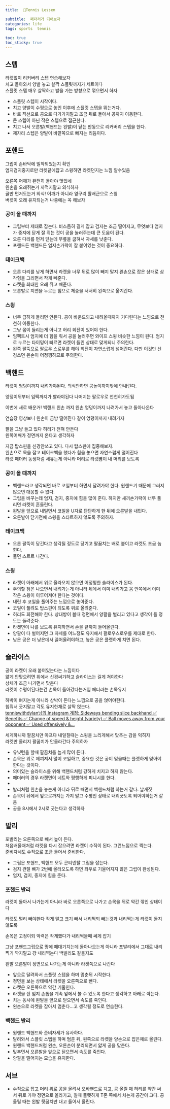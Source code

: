 ```yaml
---
title:  🎾Tennis Lessen

subtitle:  페더러가 되어보자
categories: life 
tags: sports  tennis
 
toc: true
toc_sticky: true
---
```


  
## 스텝  
라켓없이 리커버리 스텝 연습해보자  
치고 돌아와서 양발 놓고 살짝 스플릿까지가 세트이다  
스플릿 스텝 매우 살짝하고 발을 가는 방향으로 꺾으면서 하자  
  
- 스플릿 스텝이 시작이다.  
- 치고 양발이 수평으로 놓인 이후에 스플릿 스텝을 뛰는거다.  
- 바로 직선으로 공으로 다가가지말고 조금 뒤로 돌아서 공까지 이동한다.  
- 큰 스텝이 아닌 작은 스텝으로 접근한다.  
- 치고 나서 오른발(백핸드는 왼발)이 닫는 반동으로 리커버리 스텝을 한다.  
- 제자리 스텝은 양발이 바깥쪽으로 빠지는 리듬이다.  
  
## 포핸드  
그립이 손바닥에 밀착되었는지 확인  
엄지검지중지로만 라켓끝에잡고 스윙하면 라켓던지는 느낌 알수있음  
  
오른쪽 어깨가 완전히 돌아야 멋있네  
왼손을 오래쥐는거 까먹지말고 의식하자  
골반 먼저도는거 의식! 어깨가 아니라 옆구리 활배근으로 스윙  
버켓이 오래 유지되는거 나중에는 꼭 해보자  
  
  
### 공이 올 때까지  
- 그립부터 제대로 잡는다. 비스듬히 길게 잡고 검지는 조금 떨어지고, 무엇보다 엄지가 중지에 닫게 잘 쥐는 것이 공을 눌러주는데 큰 도움이 된다.  
- 오른 다리를 먼저 딛는데 무릎을 굽혀서 자세를 낮춘다.  
- 포핸드든 백핸드든 엄지손가락이 잘 붙어있는 것이 중요하다.  
  
### 테이크백  
- 오른 다리를 낮게 하면서 라켓을 너무 뒤로 많이 빼지 말지 왼손으로 잡은 상태로 삼각형을 그리면서 작게 빼준다.  
- 라켓을 최대한 오래 쥐고 빼준다.  
- 오른발로 지면을 누르는 힘으로 체중을 서서히 왼쪽으로 옮겨간다.  
  
### 스윙  
- 너무 급하게 들리면 안된다. 공이 바운드되고 내려올때까지 기다린다는 느낌으로 천천히 이동한다.  
- 그냥 몸이 들리는게 아니고 허리 회전이 있어야 한다.  
- 임팩트시 엄지에 더 힘을 줘서 공을 눌러주면 와이프 스윙 비슷한 느낌이 된다. 엄지로 누르는 타이밍이 빠르면 라켓이 들린 상태로 맞게되니 주의한다.  
- 왼쪽 팔뚝으로 팔로우 스로우를 해야 회전이 자연스럽게 넘어간다. 다만 이것만 신경쓰면 왼손이 어정쩡하므로 주의한다.  
  
  
## 백핸드  
라켓이 엉덩이까지 내려가야된다. 의식안하면 공높이까지밖에 안내린다.  
  
엉덩이뒤부터 임팩까지가 빨라야된다 나머지는 팔로우로 천천히가도됨  
  
  
이번에 새로 배운거! 백핸드 왼손 까지 왼손 엉덩이까지 나려가서 놓고 돌아나온다  
  
연습장 영상보니 왼손이 금방 떨어진다 같이 엉덩이까지 내려가자  
  
팔을 그냥 들고 있다 허리가 전혀 안돈다  
왼쪽어깨가 정면까지 온다고 생각하자  
  
  
지금 탑스핀을 신경안쓰고 있다. 다시 탑스핀에 집중해보자.  
왼손으로 목을 잡고 테이크백을 했다가 힘을 놓으면 자연스럽게 떨어진다  
라켓 페더러 동생처럼 세유는게 아니라 머리로 라켓몀이 내 머리를 보도록  
  
  
### 공이 올 때까지  
- 백핸드라고 생각되면 바로 코일부터 하면서 달려가야 한다. 원핸드기 때문에 그러지 않으면 대응할 수 없다.  
- 그립을 바꾸는데 엄지, 검지, 중지에 힘을 많이 준다. 하지만 새끼손가락이 너무 풀리면 라켓이 흔들린다.  
- 왼발을 앞으로 내밀면서 코일을 U자로 단단하게 한 뒤에 오른발을 내민다.  
- 오른발이 닫기전에 스윙을 스타트하지 않도록 주의하자.  
  
### 테이크백  
- 오른 팔뚝이 당긴다고 생각될 정도로 당기고 팔꿈치는 배로 붙이고 라켓도 조금 눕힌다.  
- 풀면 스르르 나간다.  
  
### 스윙  
- 라켓이 아래에서 위로 올라오지 않으면 어정쩡한 슬라이스가 된다.  
- 주의할 점은 나오면서 내려가는게 아니라 뒤에서 이미 내려가고 몸 안쪽에서 이미 작은 스윙이 이루어져야 한다는 것이다.  
- 내린 후 코일을 풀어주는 느낌으로 놓아준다.  
- 코일이 풀려도 탑스핀이 되도록 위로 올려준다.  
- 허리도 회전해야 한다. 상대방이 볼때 정면에서 양팔을 벌리고 있다고 생각이 들 정도는 돌려준다.  
- 라켓면이 나를 보도록 유지하면서 손을 끝까지 들어올린다.  
- 양팔이 다 벌어지면 그 자세를 어느정도 유지해서 팔로우스로우를 제대로 한다.  
- 낮은 공은 더 낮은데서 끌어올려야하고, 높은 공은 플랫하게 치면 된다.  
  
## 슬라이스  
공이 라켓이 오래 붙어있는다는 느낌이다  
얇게 안맞으려면 위에서 신경써갸하고 슬라이스는 길게 쳐야한다  
상체가 조금 나가면서 맞춘다  
라켓이 수평이된다는건 손목이 돌아갔다는거임 페더러는 손목유지  
  
하박이 펴지는게 아니라 상박이 돈다는 느낌으로 공을 얹어야한다.  
힘줘서 긋지말고 각도 유지한채로 살짝 얹는다.  
[tenniswithdylan님의 Instagram 계정: Sideways bending slice backhand ✅  Benefits ✅ Change of speed & height (variety) ✅ Ball moves away from your opponent  ✅ Used offensively &…](https://www.instagram.com/reel/CYWPpxkpeKM/?utm_medium=copy_link)  
  
세게하니까 팔꿈치만 아프다 내일칠때는 스윙을 느리게해서 맞추는 감을 익히자  
라켓만 올리지 팔꿈치가 안올라간다 주의하자  
  
- 유닛턴을 할때 팔꿈치를 높게 많이 든다.  
- 손목은 위로 제껴져서 많이 코일하고, 중요한 것은 공이 맞을때는 플랫하게 맞아야 한다는 것이다.  
- 의미있는 슬라이스를 위해 백핸드처럼 강하게 치지고 하지 않는다.  
- 페더러의 경우 라켓면이 네트와 평행하게 피니시를 한다.  
-   
- 발리처럼 왼손을 놓는게 아니라 뒤로 빼면서 백핸드처럼 하는거 같다. 날개짓  
- 손목이 뒤에서 앞으로까지는 가지 말고 수평인 상태로 내리긋도록 되어야하는거 같음  
- 공을 8시에서 2시로 긋는다고 생각하자  
  
## 발리  
포발리는 오른쪽으로 빼서 높이 든다.  
처음배울때처럼 라켓을 다시 잡으려면 라켓이 수직이 된다. 그런느낌으로 찍는다.  
준비자세도 수직으로 조금 들어서 준비한다.  
- 그립은 포핸드, 백핸드 모두 콘티넨탈 그립을 잡는다.  
- 검지 관절 뼈가 2번에 올라오도록 하면 좌우로 기울어지지 않은 그립이 완성된다.  
- 엄지, 검지, 중지에 힘을 준다.  
  
### 포핸드 발리  
  
라켓이 돌아서 나가는게 아니라 바로 오른쪽으로 나가고 손목을 뒤로 약간 꺾인 상태이다  
  
라켓도 멀리 빼야한다 작게 말고 크기 빼서 내리찍되 빼는것과 내리찍는게 라켓이 돌지않도록  
  
손목은 고정이되 악력은 작게했다가 내리찍을때 쎄게 잡기  
  
그냥 포핸드그립으로 땅에 패대기치는데 돌아나오는게 아니라 포발리에서 그대로 내리찍기 깍지말고 걍 내리찍는다 백발리도 같을지도  
  
왼발 오른발이 정면으로 나가는게 아니라 라켓쪽으로 나간다  
  
  
- 앞으로 달려와서 스플릿 스텝을 하며 멈춘뒤 시작한다.  
- 정면을 보는 상태에서 라켓을 오른쪽으로 뺀다.  
- 라켓은 오른쪽으로 약간 기울인다.  
- 라켓을 쥔 엄지 손톱을 계속 앞에서 볼 수 있도록 한다고 생각하고 아래로 깍는다.  
- 치는 동시에 왼발을 앞으로 딛으면서 속도를 죽인다.  
- 왼손으로 라켓을 잡아서 멈춘다…고 생각될 정도로 연습한다.  
  
### 백핸드 발리  
- 원핸드 백핸드와 준비자세가 유사하다.  
- 달려와서 스플릿 스텝을 하며 멈춘 뒤, 왼쪽으로 라켓을 양손으로 잡은채로 올린다.  
- 원핸드 백핸드처럼 왼손, 오른손이 분리되면서 얇게 공을 맞춘다.  
- 맞추면서 오른발을 앞으로 딛으면서 속도를 죽인다.  
- 양팔을 떨어지는 모습을 유지한다.  
  
## 서브  
- 수직으로 잡고 머리 위로 공을 올려서 오바핸드로 치고, 공 올릴 때 허리를 약간 써서 뒤로 가야 정면으로 올라가고, 칠때 플랫하게 T존 쪽에서 치는게 공간이 크다. 공 올릴 때는 왼발 뒷꿈치만 대고 들어서 올린다.  
